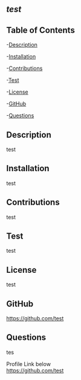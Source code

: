 
  
  ## *test*
  
  
  
  ## Table of Contents

  -[Description](#Description) <br>

  -[Installation](#Installation) <br>

  -[Contributions](#Contributions) <br>

  -[Test](#Test) <br>

  -[License](#License) <br>

  -[GitHub](#Github) <br>

  -[Questions](#Questions) <br>

  ## Description
  test

  ## Installation
  test

  ## Contributions
  test

  ## Test
  test

  ## License
  test

  ## GitHub
  https://github.com/test <br>

  ## Questions 
  tes

  Profile Link below <br>
  https://github.com/test <br>
